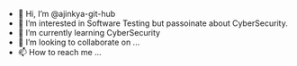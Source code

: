 - 👋 Hi, I’m @ajinkya-git-hub
- 👀 I’m interested in Software Testing but passoinate about CyberSecurity.
- 🌱 I’m currently learning CyberSecurity
- 💞️ I’m looking to collaborate on ...
- 📫 How to reach me ...

<!---
ajinkya-git-hub/ajinkya-git-hub is a ✨ special ✨ repository because its `README.md` (this file) appears on your GitHub profile.
You can click the Preview link to take a look at your changes.
--->
